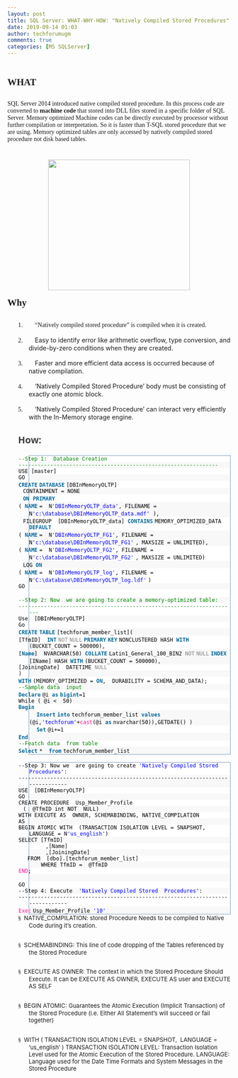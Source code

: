 ```yaml
---
layout: post
title: SQL Server: WHAT-WHY-HOW: "Natively Compiled Stored Procedures"
date: 2019-09-14 01:03
author: techforumugm
comments: true
categories: [MS SQLServer]
---
```

&nbsp;
<h2 class="MsoNormal" style="margin:0 0 8pt;"><span style="font-family:Calibri;">WHAT </span></h2>
&nbsp;
<div class="MsoNormal" style="margin:0 0 8pt;"><span style="font-family:Calibri;">SQL Server 2014 introduced native compiled stored procedure. In this process code are converted to <b>machine code</b> that stored into DLL files stored in a specific folder of SQL Server. Memory optimized Machine codes can be directly executed by processor without further compilation or interpretation. So it is faster than T-SQL stored procedure that we are using. Memory optimized tables are only accessed by natively compiled stored procedure not disk based tables.</span></div>
&nbsp;
<div class="MsoNormal" style="margin:0 0 8pt;"><a href="http://blogs.msdn.com/cfs-file.ashx/__key/communityserver-blogs-components-weblogfiles/00-00-01-60-33/8371.3.png"><span style="color:blue;text-decoration:none;"><!-- [if gte vml 1]&gt;                              &lt;![endif]--><!-- [if !vml]--><!--[endif]--></span></a></div>
<div class="separator" style="clear:both;text-align:center;"><a style="margin-left:1em;margin-right:1em;" href="https://techforumugm.files.wordpress.com/2014/07/15949-in-memorystoreadprocedure.jpg"><img src="https://techforumugm.files.wordpress.com/2014/07/15949-in-memorystoreadprocedure.jpg" width="320" height="295" border="0" /></a></div>
<span style="font-family:Calibri;"> </span>
<h2 class="MsoNormal" style="margin:0 0 8pt;"><span style="font-family:Calibri;">Why </span></h2>
&nbsp;
<div class="MsoListParagraphCxSpFirst" style="margin:0 0 0 .5in;text-indent:-.25in;"><!-- [if !supportLists]--><span style="font-family:Calibri;">1.</span>       <!--[endif]--><span style="font-family:Calibri;">“Natively compiled stored procedure” is compiled when it is created. </span></div>
&nbsp;
<div class="MsoListParagraphCxSpMiddle" style="margin:0 0 0 .5in;text-indent:-.25in;"><!-- [if !supportLists]--><span style="font-family:Calibri;">2.</span>       <!--[endif]-->Easy to identify error like arithmetic overflow, type conversion, and divide-by-zero conditions when they are created.</div>
&nbsp;
<div class="MsoListParagraphCxSpMiddle" style="margin:0 0 0 .5in;text-indent:-.25in;"><!-- [if !supportLists]--><span style="font-family:Calibri;">3.</span>       <!--[endif]-->Faster and more efficient data access is occurred because of native compilation.</div>
&nbsp;
<div class="MsoListParagraphCxSpMiddle" style="margin:0 0 0 .5in;text-indent:-.25in;"><!-- [if !supportLists]--><span style="font-family:Calibri;">4.</span>       <!--[endif]-->‘Natively Compiled Stored Procedure’ body must be consisting of exactly one atomic block.</div>
&nbsp;
<div class="MsoListParagraphCxSpLast" style="margin:0 0 8pt .5in;text-indent:-.25in;">

<!-- [if !supportLists]--><span style="font-family:Calibri;">5.</span>       <!--[endif]-->‘Natively Compiled Stored Procedure’ <span lang="EN">can interact very efficiently with the In-Memory storage engine.</span>
<h2>

<span style="color:#424242;font-family:Segoe UI;">How:</span></h2>
<div class="reCodeBlock" style="-ms-overflow-y:auto;border:1px solid #7f9db9;">
<div style="background-color:white;"><span style="margin-left:0 !important;"><code style="color:#008200;">--Step 1:  Database Creation  </code></span></div>
<div style="background-color:#f8f8f8;"><span style="margin-left:0 !important;"><code style="color:#008200;">---------------------------------------------------------------  </code></span></div>
<div style="background-color:white;"><span style="margin-left:0 !important;"><code style="color:black;">USE [master]  </code></span></div>
<div style="background-color:#f8f8f8;"><span style="margin-left:0 !important;"><code style="color:black;">GO  </code></span></div>
<div style="background-color:white;"><span style="margin-left:0 !important;"><code style="color:#006699;font-weight:bold;">CREATE</code> <code style="color:#006699;font-weight:bold;">DATABASE</code> <code style="color:black;">[DBInMemoryOLTP] </code></span></div>
<div style="background-color:#f8f8f8;"><code> </code><span style="margin-left:3px !important;"><code style="color:black;">CONTAINMENT = NONE  </code></span></div>
<div style="background-color:white;"><code> </code><span style="margin-left:3px !important;"><code style="color:#006699;font-weight:bold;">ON</code>  <code style="color:#006699;font-weight:bold;">PRIMARY</code> </span></div>
<div style="background-color:#f8f8f8;"><span style="margin-left:0 !important;"><code style="color:black;">( </code><code style="color:#006699;font-weight:bold;">NAME</code> <code style="color:black;">=  N</code><code style="color:blue;">'DBInMemoryOLTP_data'</code><code style="color:black;">, FILENAME = N</code><code style="color:blue;">'c:\database\DBInMemoryOLTP_data.mdf'</code>  <code style="color:black;">),  </code></span></div>
<div style="background-color:white;"><code> </code><span style="margin-left:3px !important;"><code style="color:black;">FILEGROUP  [DBInMemoryOLTP_data] </code><code style="color:#006699;font-weight:bold;">CONTAINS</code> <code style="color:black;">MEMORY_OPTIMIZED_DATA  </code><code style="color:#006699;font-weight:bold;">DEFAULT</code></span></div>
<div style="background-color:#f8f8f8;"><span style="margin-left:0 !important;"><code style="color:black;">( </code><code style="color:#006699;font-weight:bold;">NAME</code> <code style="color:black;">=  N</code><code style="color:blue;">'DBInMemoryOLTP_FG1'</code><code style="color:black;">, FILENAME = N</code><code style="color:blue;">'c:\database\DBInMemoryOLTP_FG1'</code> <code style="color:black;">, MAXSIZE = UNLIMITED), </code></span></div>
<div style="background-color:white;"><span style="margin-left:0 !important;"><code style="color:black;">( </code><code style="color:#006699;font-weight:bold;">NAME</code> <code style="color:black;">=  N</code><code style="color:blue;">'DBInMemoryOLTP_FG2'</code><code style="color:black;">, FILENAME = N</code><code style="color:blue;">'c:\database\DBInMemoryOLTP_FG2'</code> <code style="color:black;">, MAXSIZE = UNLIMITED) </code></span></div>
<div style="background-color:#f8f8f8;"><code> </code><span style="margin-left:3px !important;"><code style="color:black;">LOG </code><code style="color:#006699;font-weight:bold;">ON</code> </span></div>
<div style="background-color:white;"><span style="margin-left:0 !important;"><code style="color:black;">( </code><code style="color:#006699;font-weight:bold;">NAME</code> <code style="color:black;">=  N</code><code style="color:blue;">'DBInMemoryOLTP_log'</code><code style="color:black;">, FILENAME = N</code><code style="color:blue;">'C:\database\DBInMemoryOLTP_log.ldf'</code> <code style="color:black;">) </code></span></div>
<div style="background-color:#f8f8f8;"><span style="margin-left:0 !important;"><code style="color:black;">GO  </code></span></div>
<div style="background-color:white;"><code> </code><span style="margin-left:3px !important;"> </span></div>
<div style="background-color:#f8f8f8;"><span style="margin-left:0 !important;"><code style="color:#008200;">--Step 2: Now  we are going to create a memory-optimized table: </code></span></div>
<div style="background-color:white;"><span style="margin-left:0 !important;"><code style="color:#008200;">---------------------------------------------------------------------  </code></span></div>
<div style="background-color:#f8f8f8;"><span style="margin-left:0 !important;"><code style="color:black;">Use  [DBInMemoryOLTP] </code></span></div>
<div style="background-color:white;"><span style="margin-left:0 !important;"><code style="color:black;">Go  </code></span></div>
<div style="background-color:#f8f8f8;"><span style="margin-left:0 !important;"><code style="color:#006699;font-weight:bold;">CREATE</code> <code style="color:#006699;font-weight:bold;">TABLE</code> <code style="color:black;">[techforum_member_list](  </code></span></div>
<div style="background-color:white;"><span style="margin-left:0 !important;"><code style="color:black;">[TfmID]  </code><code style="color:#006699;font-weight:bold;">INT</code> <code style="color:grey;">NOT</code> <code style="color:grey;">NULL</code> <code style="color:#006699;font-weight:bold;">PRIMARY</code> <code style="color:#006699;font-weight:bold;">KEY</code> <code style="color:black;">NONCLUSTERED HASH </code><code style="color:#006699;font-weight:bold;">WITH</code> <code style="color:black;">(BUCKET_COUNT = 500000),  </code></span></div>
<div style="background-color:#f8f8f8;"><span style="margin-left:0 !important;"><code style="color:black;">[</code><code style="color:#006699;font-weight:bold;">Name</code><code style="color:black;">]  NVARCHAR(50) </code><code style="color:#006699;font-weight:bold;">COLLATE</code> <code style="color:black;">Latin1_General_100_BIN2 </code><code style="color:grey;">NOT</code> <code style="color:grey;">NULL</code> <code style="color:#006699;font-weight:bold;">INDEX</code> <code style="color:black;">[IName] HASH </code><code style="color:#006699;font-weight:bold;">WITH</code> <code style="color:black;">(BUCKET_COUNT = 500000),  </code></span></div>
<div style="background-color:white;"><span style="margin-left:0 !important;"><code style="color:black;">[JoiningDate]  DATETIME </code><code style="color:grey;">NULL</code></span></div>
<div style="background-color:#f8f8f8;"><span style="margin-left:0 !important;"><code style="color:black;">)   </code></span></div>
<div style="background-color:white;"><span style="margin-left:0 !important;"><code style="color:#006699;font-weight:bold;">WITH</code> <code style="color:black;">(MEMORY_OPTIMIZED = </code><code style="color:#006699;font-weight:bold;">ON</code><code style="color:black;">,  DURABILITY = SCHEMA_AND_DATA);  </code></span></div>
<div style="background-color:#f8f8f8;"><span style="margin-left:0 !important;"><code style="color:#008200;">--Sample data  input </code></span></div>
<div style="background-color:white;"><span style="margin-left:0 !important;"><code style="color:#006699;font-weight:bold;">Declare</code> <code style="color:black;">@i </code><code style="color:#006699;font-weight:bold;">as</code> <code style="color:#006699;font-weight:bold;">bigint</code><code style="color:black;">=1   </code></span></div>
<div style="background-color:#f8f8f8;"><span style="margin-left:0 !important;"><code style="color:black;">While ( @i &lt;  50)  </code></span></div>
<div style="background-color:white;"><span style="margin-left:0 !important;"><code style="color:#006699;font-weight:bold;">Begin</code></span></div>
<div style="background-color:#f8f8f8;"><code>    </code><span style="margin-left:12px !important;"><code style="color:#006699;font-weight:bold;">Insert</code> <code style="color:#006699;font-weight:bold;">into</code> <code style="color:black;">techforum_member_list </code><code style="color:#006699;font-weight:bold;">values</code> <code style="color:black;">(@i,</code><code style="color:blue;">'techforum'</code><code style="color:black;">+</code><code style="color:deeppink;">cast</code><code style="color:black;">(@i </code><code style="color:#006699;font-weight:bold;">as</code> <code style="color:black;">nvarchar(50)),GETDATE() )  </code></span></div>
<div style="background-color:white;"><code>    </code><span style="margin-left:12px !important;"><code style="color:#006699;font-weight:bold;">Set</code> <code style="color:black;">@i+=1  </code></span></div>
<div style="background-color:#f8f8f8;"><span style="margin-left:0 !important;"><code style="color:#006699;font-weight:bold;">End</code> </span></div>
<div style="background-color:white;"><span style="margin-left:0 !important;"><code style="color:#008200;">--Featch data  from table </code></span></div>
<div style="background-color:#f8f8f8;"><span style="margin-left:0 !important;"><code style="color:#006699;font-weight:bold;">Select</code> <code style="color:black;">*  </code><code style="color:#006699;font-weight:bold;">from</code> <code style="color:black;">techforum_member_list</code></span></div>
</div>
&nbsp;
<div class="reCodeBlock" style="-ms-overflow-y:auto;border:1px solid #7f9db9;">
<div style="background-color:white;"><span style="margin-left:0 !important;"><code style="color:black;">--Step 3: Now we  are going to create </code><code style="color:blue;">'Natively Compiled Stored  Procedures'</code><code style="color:black;">: </code></span></div>
<div style="background-color:#f8f8f8;"><span style="margin-left:0 !important;"><code style="color:black;">------------------------------------------------------------------------------  </code></span></div>
<div style="background-color:white;"><span style="margin-left:0 !important;"><code style="color:black;">USE  [DBInMemoryOLTP] </code></span></div>
<div style="background-color:#f8f8f8;"><span style="margin-left:0 !important;"><code style="color:black;">GO  </code></span></div>
<div style="background-color:white;"><span style="margin-left:0 !important;"><code style="color:black;">CREATE PROCEDURE  Usp_Member_Profile  </code></span></div>
<div style="background-color:#f8f8f8;"><code> </code><span style="margin-left:3px !important;"><code style="color:black;">(  @TfmID int NOT  NULL) </code></span></div>
<div style="background-color:white;"><span style="margin-left:0 !important;"><code style="color:black;">WITH EXECUTE AS  OWNER, SCHEMABINDING, NATIVE_COMPILATION </code></span></div>
<div style="background-color:#f8f8f8;"><span style="margin-left:0 !important;"><code style="color:black;">AS  </code></span></div>
<div style="background-color:white;"><span style="margin-left:0 !important;"><code style="color:black;">BEGIN ATOMIC WITH  (TRANSACTION ISOLATION LEVEL = SNAPSHOT, LANGUAGE = N</code><code style="color:blue;">'us_english'</code><code style="color:black;">)  </code></span></div>
<div style="background-color:#f8f8f8;"><span style="margin-left:0 !important;"><code style="color:black;">SELECT [TfmID]  </code></span></div>
<div style="background-color:white;"><code>      </code><span style="margin-left:18px !important;"><code style="color:black;">,[Name]  </code></span></div>
<div style="background-color:#f8f8f8;"><code>      </code><span style="margin-left:18px !important;"><code style="color:black;">,[JoiningDate]  </code></span></div>
<div style="background-color:white;"><code>  </code><span style="margin-left:6px !important;"><code style="color:black;">FROM  [dbo].[techforum_member_list] </code></span></div>
<div style="background-color:#f8f8f8;"><code>     </code><span style="margin-left:15px !important;"><code style="color:black;">WHERE TfmID =  @TfmID </code></span></div>
<div style="background-color:white;"><span style="margin-left:0 !important;"><code style="color:deeppink;">END</code><code style="color:black;">; </code></span></div>
<div style="background-color:#f8f8f8;"><code> </code><span style="margin-left:3px !important;"> </span></div>
<div style="background-color:white;"><span style="margin-left:0 !important;"><code style="color:black;">GO  </code></span></div>
<div style="background-color:#f8f8f8;"><span style="margin-left:0 !important;"><code style="color:black;">--Step 4: Execute  </code><code style="color:blue;">'Natively Compiled Stored  Procedures'</code><code style="color:black;">: </code></span></div>
<div style="background-color:white;"><span style="margin-left:0 !important;"><code style="color:black;">------------------------------------------------------------------------------  </code></span></div>
<div style="background-color:#f8f8f8;"><span style="margin-left:0 !important;"><code style="color:deeppink;">Exec</code> <code style="color:black;">Usp_Member_Profile </code><code style="color:blue;">'10'</code></span></div>
</div>
<span style="font-family:Calibri;font-size:14px;">

</span>
<div class="MsoNormal" style="line-height:normal;margin:0 0 8pt;text-indent:-.25in;"><!-- [if !supportLists]--><span style="font-family:Wingdings;font-size:10pt;">§  </span><!--[endif]--><span style="font-size:small;">NATIVE_COMPILATION: stored Procedure Needs to be compiled to Native Code during it’s creation.</span></div>
&nbsp;
<div class="MsoNormal" style="line-height:normal;margin:0 0 8pt;text-indent:-.25in;"><!-- [if !supportLists]--><span style="font-family:Wingdings;font-size:10pt;">§  </span><!--[endif]--><span style="font-size:small;">SCHEMABINDING: This line of code dropping of the Tables referenced by the Stored Procedure</span></div>
&nbsp;
<div class="MsoNormal" style="line-height:normal;margin:0 0 8pt;text-indent:-.25in;"><!-- [if !supportLists]--><span style="font-family:Wingdings;font-size:10pt;">§  </span><!--[endif]--><span style="font-size:small;">EXECUTE AS OWNER: The context in which the Stored Procedure Should Execute. It can be EXECUTE AS OWNER, EXECUTE AS user and EXECUTE AS SELF</span></div>
&nbsp;
<div class="MsoNormal" style="line-height:normal;margin:0 0 8pt;text-indent:-.25in;"><!-- [if !supportLists]--><span style="font-family:Wingdings;font-size:10pt;">§  </span><!--[endif]--><span style="font-size:small;">BEGIN ATOMIC: Guarantees the Atomic Execution (Implicit Transaction) of the Stored Procedure (i.e. Either All Statement’s will succeed or fail together)</span></div>
&nbsp;
<div class="MsoNormal" style="line-height:normal;margin:0 0 8pt;text-indent:-.25in;"><!-- [if !supportLists]--><span style="font-family:Wingdings;font-size:10pt;">§  </span><!--[endif]--><span style="font-size:small;">WITH ( TRANSACTION ISOLATION LEVEL = SNAPSHOT,  LANGUAGE = ‘us_english’ )
TRANSACTION ISOLATION LEVEL: Transaction Isolation Level used for the Atomic Execution of the Stored Procedure.
LANGUAGE: Language used for the Date Time Formats and System Messages in the Stored Procedure</span></div>
&nbsp;

&nbsp;

</div>
